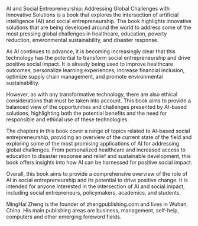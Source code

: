 
AI and Social Entrepreneurship: Addressing Global Challenges with Innovative Solutions is a book that explores the intersection of artificial intelligence (AI) and social entrepreneurship. The book highlights innovative solutions that are being developed around the world to address some of the most pressing global challenges in healthcare, education, poverty reduction, environmental sustainability, and disaster response.

As AI continues to advance, it is becoming increasingly clear that this technology has the potential to transform social entrepreneurship and drive positive social impact. It is already being used to improve healthcare outcomes, personalize learning experiences, increase financial inclusion, optimize supply chain management, and promote environmental sustainability.

However, as with any transformative technology, there are also ethical considerations that must be taken into account. This book aims to provide a balanced view of the opportunities and challenges presented by AI-based solutions, highlighting both the potential benefits and the need for responsible and ethical use of these technologies.

The chapters in this book cover a range of topics related to AI-based social entrepreneurship, providing an overview of the current state of the field and exploring some of the most promising applications of AI for addressing global challenges. From personalized healthcare and increased access to education to disaster response and relief and sustainable development, this book offers insights into how AI can be harnessed for positive social impact.

Overall, this book aims to provide a comprehensive overview of the role of AI in social entrepreneurship and its potential to drive positive change. It is intended for anyone interested in the intersection of AI and social impact, including social entrepreneurs, policymakers, academics, and students.

MingHai Zheng is the founder of zhengpublishing.com and lives in Wuhan, China. His main publishing areas are business, management, self-help, computers and other emerging foreword fields.
